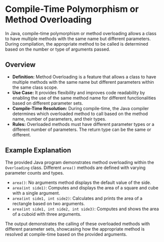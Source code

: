 # Compile-Time Polymorphism or Method Overloading

In Java, compile-time polymorphism or method overloading allows a class to have multiple methods with the same name but different parameters. During compilation, the appropriate method to be called is determined based on the number or type of arguments passed.

## Overview

- **Definition:** Method Overloading is a feature that allows a class to have multiple methods with the same name but different parameters within the same class scope.
- **Use Case:** It provides flexibility and improves code readability by enabling the use of the same method name for different functionalities based on different parameter sets.
- **Compile-Time Resolution:** During compile-time, the Java compiler determines which overloaded method to call based on the method name, number of parameters, and their types.
- **Rules:** Overloaded methods must have different parameter types or a different number of parameters. The return type can be the same or different.

## Example Explanation

The provided Java program demonstrates method overloading within the `Overloading` class. Different `area()` methods are defined with varying parameter counts and types.

- `area()`: No arguments method displays the default value of the side.
- `area(int side1)`: Computes and displays the area of a square and cube with a single argument.
- `area(int side1, int side2)`: Calculates and prints the area of a rectangle based on two arguments.
- `area(int side1, int side2, int side3)`: Computes and shows the area of a cuboid with three arguments.

The output demonstrates the calling of these overloaded methods with different parameter sets, showcasing how the appropriate method is resolved at compile-time based on the provided arguments.

